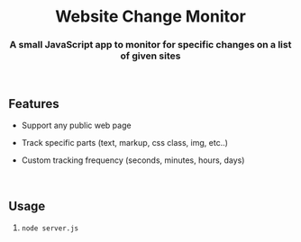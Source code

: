 <h1 align="center"> Website Change Monitor </h1>

<h3 align="center"> A small JavaScript app to monitor for specific changes on a list of given sites</h3>
<br /> 

## Features

*  Support any public web page

*  Track specific parts (text, markup, css class, img, etc..)

*  Custom tracking frequency (seconds, minutes, hours, days)

<br /> 

## Usage

1. `node server.js`